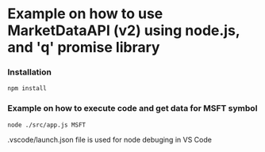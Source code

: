 # Example on how to use MarketDataAPI (v2) using node.js, and 'q' promise library

### Installation
```
npm install
```

### Example on how to execute code and get data for MSFT symbol
```
node ./src/app.js MSFT
```

.vscode/launch.json file is used for node debuging in VS Code

